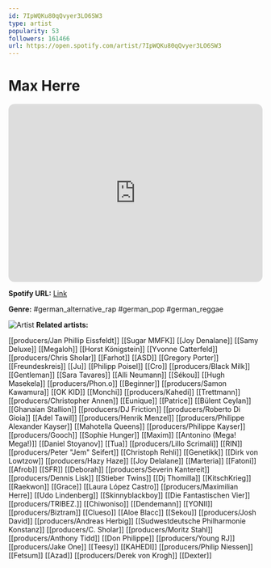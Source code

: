 ```yaml
---
id: 7IpWQKu80qQvyer3LO6SW3
type: artist
popularity: 53
followers: 161466
url: https://open.spotify.com/artist/7IpWQKu80qQvyer3LO6SW3
---
```

# Max Herre

<iframe style="border-radius:12px" src="https://open.spotify.com/embed/artist/7IpWQKu80qQvyer3LO6SW3" width="100%" height="352" frameBorder="0" allowfullscreen="" allow="autoplay; clipboard-write; encrypted-media; fullscreen; picture-in-picture" loading="lazy"></iframe>

**Spotify URL:** [Link](https://open.spotify.com/artist/7IpWQKu80qQvyer3LO6SW3)

**Genre:**  #german_alternative_rap #german_pop #german_reggae

![Artist](https://i.scdn.co/image/ab6761610000e5ebe3f23297f6629c01ee5f37eb)
**Related artists:**

[[producers/Jan Phillip Eissfeldt]]
[[Sugar MMFK]]
[[Joy Denalane]]
[[Samy Deluxe]]
[[Megaloh]]
[[Horst Königstein]]
[[Yvonne Catterfeld]]
[[producers/Chris Sholar]]
[[Farhot]]
[[ASD]]
[[Gregory Porter]]
[[Freundeskreis]]
[[Ju]]
[[Philipp Poisel]]
[[Cro]]
[[producers/Black Milk]]
[[Gentleman]]
[[Sara Tavares]]
[[Alli Neumann]]
[[Sékou]]
[[Hugh Masekela]]
[[producers/Phon.o]]
[[Beginner]]
[[producers/Samon Kawamura]]
[[OK KID]]
[[Monchi]]
[[producers/Kahedi]]
[[Trettmann]]
[[producers/Christopher Annen]]
[[Eunique]]
[[Patrice]]
[[Bülent Ceylan]]
[[Ghanaian Stallion]]
[[producers/DJ Friction]]
[[producers/Roberto Di Gioia]]
[[Adel Tawil]]
[[producers/Henrik Menzel]]
[[producers/Philippe Alexander Kayser]]
[[Mahotella Queens]]
[[producers/Philippe Kayser]]
[[producers/Gooch]]
[[Sophie Hunger]]
[[Maxim]]
[[Antonino (Mega! Mega!)]]
[[Daniel Stoyanov]]
[[Tua]]
[[producers/Lillo Scrimali]]
[[RIN]]
[[producers/Peter "Jem" Seifert]]
[[Christoph Rehli]]
[[Genetikk]]
[[Dirk von Lowtzow]]
[[producers/Hazy Haze]]
[[Joy Delalane]]
[[Marteria]]
[[Fatoni]]
[[Afrob]]
[[SFR]]
[[Deborah]]
[[producers/Severin Kantereit]]
[[producers/Dennis Lisk]]
[[Stieber Twins]]
[[Dj Thomilla]]
[[KitschKrieg]]
[[Raekwon]]
[[Grace]]
[[Laura López Castro]]
[[producers/Maximilian Herre]]
[[Udo Lindenberg]]
[[Skinnyblackboy]]
[[Die Fantastischen Vier]]
[[producers/TRIBEZ.]]
[[Chiwoniso]]
[[Dendemann]]
[[YONII]]
[[producers/Biztram]]
[[Clueso]]
[[Aloe Blacc]]
[[Sekou]]
[[producers/Josh David]]
[[producers/Andreas Herbig]]
[[Sudwestdeutsche Philharmonie Konstanz]]
[[producers/C. Sholar]]
[[producers/Moritz Stahl]]
[[producers/Anthony Tidd]]
[[Don Philippe]]
[[producers/Young RJ]]
[[producers/Jake One]]
[[Teesy]]
[[KAHEDI]]
[[producers/Philip Niessen]]
[[Fetsum]]
[[Azad]]
[[producers/Derek von Krogh]]
[[Dexter]]
